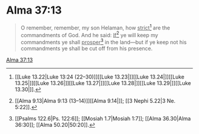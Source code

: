 # Alma 37:13

> O remember, remember, my son Helaman, how <u>strict</u>[^a] are the commandments of God. And he said: <u>If</u>[^b] ye will keep my commandments ye shall <u>prosper</u>[^c] in the land—but if ye keep not his commandments ye shall be cut off from his presence.

[Alma 37:13](https://www.churchofjesuschrist.org/study/scriptures/bofm/alma/37?lang=eng&id=p13#p13)


[^a]: [[Luke 13.22|Luke 13:24 (22–30)]][[Luke 13.23|]][[Luke 13.24|]][[Luke 13.25|]][[Luke 13.26|]][[Luke 13.27|]][[Luke 13.28|]][[Luke 13.29|]][[Luke 13.30|]].  
[^b]: [[Alma 9.13|Alma 9:13 (13–14)]][[Alma 9.14|]]; [[3 Nephi 5.22|3 Ne. 5:22]].  
[^c]: [[Psalms 122.6|Ps. 122:6]]; [[Mosiah 1.7|Mosiah 1:7]]; [[Alma 36.30|Alma 36:30]]; [[Alma 50.20|50:20]].  

